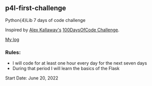 ## p4l-first-challenge
Python{4}Lib 7 days of code challenge

Inspired by [Alex Kallaway's](https://github.com/kallaway) [100DaysOfCode Challenge](https://github.com/kallaway/100-days-of-code).

[My log](https://github.com/klinga/p4l-first-challenge/blob/main/log.md)

### Rules:
+ I will code for at least one hour every day for the next seven days
+ During that period I will learn the basics of the Flask

Start Date: June 20, 2022


